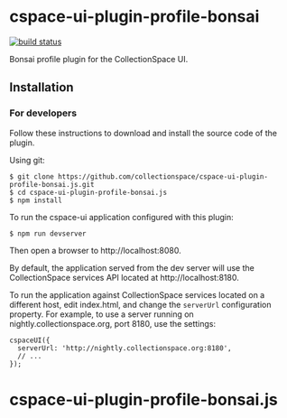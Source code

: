 # cspace-ui-plugin-profile-bonsai

[![build status](https://travis-ci.org/collectionspace/cspace-ui-plugin-profile-bonsai.js.svg?branch=master)](https://travis-ci.org/collectionspace/cspace-ui-plugin-profile-bonsai.js)

Bonsai profile plugin for the CollectionSpace UI.

## Installation

### For developers

Follow these instructions to download and install the source code of the plugin.

Using git:

```
$ git clone https://github.com/collectionspace/cspace-ui-plugin-profile-bonsai.js.git
$ cd cspace-ui-plugin-profile-bonsai.js
$ npm install
```

To run the cspace-ui application configured with this plugin:

```
$ npm run devserver
```

Then open a browser to http://localhost:8080.

By default, the application served from the dev server will use the CollectionSpace services API
located at http://localhost:8180.

To run the application against CollectionSpace services located on a different host, edit
index.html, and change the `serverUrl` configuration property. For example, to use a server running
on nightly.collectionspace.org, port 8180, use the settings:

```
cspaceUI({
  serverUrl: 'http://nightly.collectionspace.org:8180',
  // ...
});
```
# cspace-ui-plugin-profile-bonsai.js
